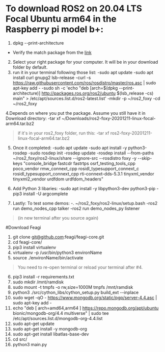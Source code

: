 # To download ROS2 on 20.04 LTS Focal Ubuntu arm64 in the Raspberry pi model b+:
1. dpkg --print-architecture
* Verify the match package from the [link](https://github.com/ros2/ros2/releases/tag/release-foxy-20201211)
2. Select your right package for your computer. It will be in your download folder by default. 
3. run it in your terminal following those list:
-sudo apt update 
-sudo apt install curl gnupg2 lsb-release
-curl -s https://raw.githubusercontent.com/ros/rosdistro/master/ros.asc | sudo apt-key add -
-sudo sh -c 'echo "deb [arch=$(dpkg --print-architecture)] http://packages.ros.org/ros2/ubuntu $(lsb_release -cs) main" > /etc/apt/sources.list.d/ros2-latest.list'
-mkdir -p ~/ros2_foxy
-cd ~/ros2_foxy

4.Depends on where you put the package. Assume you still have it in Download directory:
-tar xf ~/Downloads/ros2-foxy-20201211-linux-focal-arm64.tar.bz2 
>if it's in your ros2_foxy folder, run this:
	-tar xf ros2-foxy-20201211-linux-focal-arm64.tar.bz2

5. Once it completed:
-sudo apt update
-sudo apt install -y python3-rosdep
-sudo rosdep init
-rosdep update
-rosdep install --from-paths ~/ros2_foxy/ros2-linux/share --ignore-src --rosdistro foxy -y --skip-keys "console_bridge fastcdr fastrtps osrf_testing_tools_cpp poco_vendor rmw_connext_cpp rosidl_typesupport_connext_c rosidl_typesupport_connext_cpp rti-connext-dds-5.3.1 tinyxml_vendor tinyxml2_vendor urdfdom urdfdom_headers"

6. Add Python 3 libaries:
-sudo apt install -y libpython3-dev python3-pip
-pip3 install -U argcomplete

7. Lastly: To test some demos:
-. ~/ros2_foxy/ros2-linux/setup.bash
-ros2 run demo_nodes_cpp talker
-ros2 run demo_nodes_py listener 
>(in new terminal after you source again)


#Download Feagi
1. git clone git@github.com:feagi/feagi-core.git
2. cd feagi-core/
3. pip3 install virtualenv
4. virtualenv -p /usr/bin/python3 environName
5. source ./environName/bin/activate
>You need to re-open terminal or reload your terminal after #4.
6. pip3 install -r requirements.txt
7. sudo mkdir /mnt/ramdisk
8. sudo mount -t tmpfs -o rw,size=1000M tmpfs /mnt/ramdisk
9. python3 ./src/cython_libs/cython_setup.py build_ext --inplace
10. sudo wget -qO - https://www.mongodb.org/static/pgp/server-4.4.asc | sudo apt-key add -
11. echo "deb [ arch=amd64,arm64 ] https://repo.mongodb.org/apt/ubuntu bionic/mongodb-org/4.4 multiverse" | sudo tee /etc/apt/sources.list.d/mongodb-org-4.4.list
12. sudo apt-get update
13. sudo apt-get install -y mongodb-org
14. sudo apt-get install libatlas-base-dev
15. cd src/
16. python3 main.py
